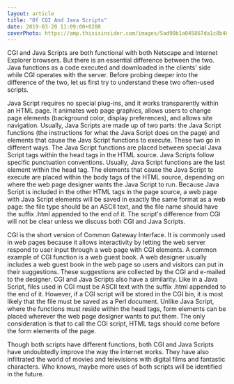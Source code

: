 ```yaml
---
layout: article
title: "Of CGI And Java Scripts"
date: 2019-03-20 11:09:00+0200
coverPhoto: https://amp.thisisinsider.com/images/5ad90b1a045867da1c8b4675-750-563.jpg
---
```


CGI and Java Scripts are both functional with both Netscape and Internet Explorer browsers. But there is an essential difference between the two. Java functions as a code executed and downloaded in the clients' side while CGI operates with the server. Before probing deeper into the difference of the two, let us first try to understand these two often-used scripts.

Java Script requires no special plug-ins, and it works transparently within an HTML page. It animates web page graphics, allows users to change page elements (background color, display preferences), and allows site navigation. Usually, Java Scripts are made up of two parts: the Java Script functions (the instructions for what the Java Script does on the page) and elements that cause the Java Script functions to execute. These two go in different ways. The Java Script functions are placed between special Java Script tags within the head tags in the HTML source. Java Scripts follow specific punctuation conventions. Usually, Java Script functions are the last element within the head tag. The elements that cause the Java Script to execute are placed within the body tags of the HTML source, depending on where the web page designer wants the Java Script to run. Because Java Script is included in the other HTML tags in the page source, a web page with Java Script elements will be saved in exactly the same format as a web page: the file type should be an ASCII text, and the file name should have the suffix .html appended to the end of it. The script's difference from CGI will not be clear unless we discuss both CGI and Java Scripts.

CGI is the short version of Common Gateway Interface. It is commonly used in web pages because it allows interactivity by letting the web server respond to user input through a web page with CGI elements. A common example of CGI function is a web guest book. A web designer usually includes a web guest book in the web page so users and visitors can put in their suggestions. These suggestions are collected by the CGI and e-mailed to the designer. CGI and Java Scripts also have a similarity. Like in a Java Script, files used in CGI must be ASCII text with the suffix .html appended to the end of it. However, if a CGI script will be stored in the CGI bin, it is most likely that the file must be saved as a Perl document. Unlike Java Script, where the functions must reside within the head tags, form elements can be placed wherever the web page designer wants to put them. The only consideration is that to call the CGI script, HTML tags should come before the form elements of the page.

Though both scripts have different functions, both CGI and Java Scripts have undoubtedly improve the way the internet works. They have also infiltrated the world of movies and televisions with digital films and fantastic characters. Who knows, maybe more uses of both scripts will be identified in the future.

